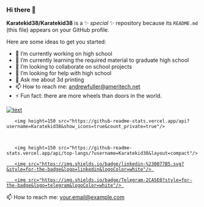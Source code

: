 ### Hi there 👋


**Karatekid38/Karatekid38** is a ✨ _special_ ✨ repository because its `README.md` (this file) appears on your GitHub profile.

Here are some ideas to get you started:

- 🔭 I’m currently working on high school
- 🌱 I’m currently learning the required material to graduate high school
- 👯 I’m looking to collaborate on school projects
- 🤔 I’m looking for help with high school
- 💬 Ask me about 3d printing
- 📫 How to reach me: <andrewfuller@ameritech.net>
- ⚡ Fun fact: there are more wheels than doors in the world.

[![text](https://img.shields.io/badge/LinkedIn-0077B5?style=for-the-badge&logo=linkedin&logoColor=white)](https://www.linkedin.com/in/andrew-fuller-72017b30b)



       <img height=150 src="https://github-readme-stats.vercel.app/api?username=Karatekid38&show_icons=true&count_private=true"/> 



       <img height=150 src="https://github-readme-stats.vercel.app/api/top-langs/?username=Karatekid38&layout=compact"/> 

   </a> 

</p> 

<p align='center'> 

   <a href="https://www.linkedin.com/in/andrew-fuller-72017b30b/"> 

       <img src="https://img.shields.io/badge/linkedin-%230077B5.svg?&style=for-the-badge&logo=linkedin&logoColor=white"/> 

   </a> 

   <a href="https://t.me/yourchannel"> 

       <img src="https://img.shields.io/badge/Telegram-2CA5E0?style=for-the-badge&logo=telegram&logoColor=white"/> 

   </a> 

   📫 How to reach me: <a href='mailto:your.email@example.com'>your.email@example.com</a> 

</p> 
